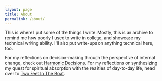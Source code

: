 ```yaml
---
layout: page
title: About
permalink: /about/
---
```


This is where I put some of the things I write. Mostly, this is an archive to remind me how poorly I used to write in college, and showcase my technical writing ability. I'll also put write-ups on anything technical here, too.

For my reflections on decision-making through the perspective of internal change, check out [Harmonic Decisions](https://harmonicdecisions.com). For my reflections on synthesizing my quest for spiritual absorption with the realities of day-to-day life, head over to [Two Feet In The Boat](https://twofeetintheboat.xyz).
